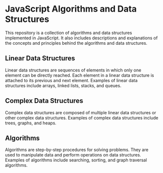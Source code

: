# JavaScript Algorithms and Data Structures

This repository is a collection of algorithms and data structures implemented in JavaScript. It also includes descriptions and explanations of the concepts and principles behind the algorithms and data structures.

## Linear Data Structures

Linear data structures are sequences of elements in which only one element can be directly reached. Each element in a linear data structure is attached to its previous and next element. Examples of linear data structures include arrays, linked lists, stacks, and queues.

## Complex Data Structures

Complex data structures are composed of multiple linear data structures or other complex data structures. Examples of complex data structures include trees, graphs, and heaps.

## Algorithms

Algorithms are step-by-step procedures for solving problems. They are used to manipulate data and perform operations on data structures. Examples of algorithms include searching, sorting, and graph traversal algorithms.
